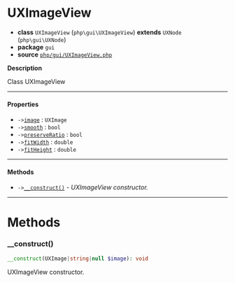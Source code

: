 # UXImageView

- **class** `UXImageView` (`php\gui\UXImageView`) **extends** `UXNode` (`php\gui\UXNode`)
- **package** `gui`
- **source** [`php/gui/UXImageView.php`](./src/main/resources/JPHP-INF/sdk/php/gui/UXImageView.php)

**Description**

Class UXImageView

---

#### Properties

- `->`[`image`](#prop-image) : `UXImage`
- `->`[`smooth`](#prop-smooth) : `bool`
- `->`[`preserveRatio`](#prop-preserveratio) : `bool`
- `->`[`fitWidth`](#prop-fitwidth) : `double`
- `->`[`fitHeight`](#prop-fitheight) : `double`

---

#### Methods

- `->`[`__construct()`](#method-__construct) - _UXImageView constructor._

---
# Methods

<a name="method-__construct"></a>

### __construct()
```php
__construct(UXImage|string|null $image): void
```
UXImageView constructor.